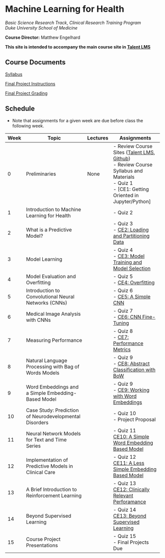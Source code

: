# Machine Learning for Health
*Basic Science Research Track*, 
*Clinical Research Training Program*  
*Duke University School of Medicine*  

**Course Director:** Matthew Engelhard

**This site is intended to accompany the main course site in [Talent LMS](https://bsrt-dukebiostat.talentlms.com/)**

## Course Documents
[Syllabus](https://github.com/mengelhard/bsrt_ml4h/blob/master/syllabus.md)

[Final Project Instructions](https://github.com/mengelhard/bsrt_ml4h/blob/master/final_project.md)

[Final Project Grading](https://github.com/mengelhard/bsrt_ml4h/blob/master/final_project_grading.md)

## Schedule

- Note that assignments for a given week are due before class the following week.

Week | Topic | Lectures | Assignments
--- | --- | --- | ---
0 | Preliminaries | None | - Review Course Sites ([Talent LMS](https://bsrt-dukebiostat.talentlms.com/), [Github](https://github.com/mengelhard/bsrt_ml4h))<br>- Review Course Syllabus and Materials<br>- Quiz 1<br>- [CE1: Getting Oriented in Jupyter/Python]
1 | Introduction to Machine Learning for Health | | - Quiz 2
2 | What is a Predictive Model? | | - Quiz 3<br>- [CE2: Loading and Partitioning Data](https://github.com/mengelhard/bsrt_ml4h/blob/master/notebooks/ce2.ipynb)
3 | Model Learning | | - Quiz 4<br>- [CE3: Model Training and Model Selection](https://github.com/mengelhard/bsrt_ml4h/blob/master/notebooks/ce3.ipynb)
4 | Model Evaluation and Overfitting | | - Quiz 5<br>- [CE4: Overfitting](https://github.com/mengelhard/bsrt_ml4h/blob/master/notebooks/ce4.ipynb)
5 | Introduction to Convolutional Neural Networks (CNNs) | | - Quiz 6<br>- [CE5: A Simple CNN](https://github.com/mengelhard/bsrt_ml4h/blob/master/notebooks/ce5.ipynb)
6 | Medical Image Analysis with CNNs | | - Quiz 7<br>- [CE6: CNN Fine-Tuning](https://github.com/mengelhard/bsrt_ml4h/blob/master/notebooks/ce6.ipynb)
7 | Measuring Performance | | - Quiz 8<br>- [CE7: Performance Metrics](https://github.com/mengelhard/bsrt_ml4h/blob/master/notebooks/ce7.ipynb)
8 | Natural Language Processing with Bag of Words Models | | - Quiz 9<br>- [CE8: Abstract Classification with BoW](https://github.com/mengelhard/bsrt_ml4h/blob/master/notebooks/ce8.ipynb)
9 | Word Embeddings and a Simple Embedding-Based Model | | - Quiz 9<br>- [CE9: Working with Word Embeddings](https://github.com/mengelhard/bsrt_ml4h/blob/master/notebooks/ce9.ipynb)
10 | Case Study: Prediction of Neurodevelopmental Disorders | | - Quiz 10<br>- Project Proposal
11 | Neural Network Models for Text and Time Series | | - Quiz 11<br>[CE10: A Simple Word Embedding Based Model](https://github.com/mengelhard/bsrt_ml4h/blob/master/notebooks/ce10.ipynb)
12 | Implementation of Predictive Models in Clinical Care | | - Quiz 12<br>[CE11: A Less Simple Embedding Based Model](https://github.com/mengelhard/bsrt_ml4h/blob/master/notebooks/ce11.ipynb)
13 | A Brief Introduction to Reinforcement Learning | | - Quiz 13<br>[CE12: Clinically Relevant Perforamance](https://github.com/mengelhard/bsrt_ml4h/blob/master/notebooks/ce12.ipynb)
14 | Beyond Supervised Learning | | - Quiz 14<br>[CE13: Beyond Supervised Learning](https://github.com/mengelhard/bsrt_ml4h/blob/master/notebooks/ce13.ipynb)
15 | Course Project Presentations | | - Quiz 15<br> - Final Projects Due
